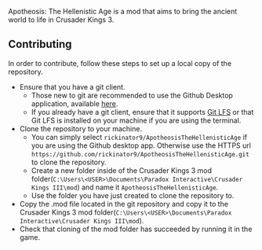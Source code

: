 Apotheosis: The Hellenistic Age is a mod that aims to bring the ancient world to life in Crusader Kings 3.

## Contributing
In order to contribute, follow these steps to set up a local copy of the repository.

- Ensure that you have a git client.
  - Those new to git are recommended to use the Github Desktop application, available [here](https://desktop.github.com/).
  - If you already have a git client, ensure that it supports [Git LFS](https://git-lfs.github.com/) or that Git LFS is installed on your machine if you are using the terminal.
- Clone the repository to your machine.
  - You can simply select `rickinator9/ApotheosisTheHellenisticAge` if you are using the Github desktop app. Otherwise use the HTTPS url `https://github.com/rickinator9/ApotheosisTheHellenisticAge.git` to clone the repository.
  - Create a new folder inside of the Crusader Kings 3 mod folder(`C:\Users\<USER>\Documents\Paradox Interactive\Crusader Kings III\mod`) and name it `ApotheosisTheHellenisticAge`.
  - Use the folder you have just created to clone the repository to.
- Copy the .mod file located in the git repository and copy it to the Crusader Kings 3 mod folder(`C:\Users\<USER>\Documents\Paradox Interactive\Crusader Kings III\mod`).
- Check that cloning of the mod folder has succeeded by running it in the game.